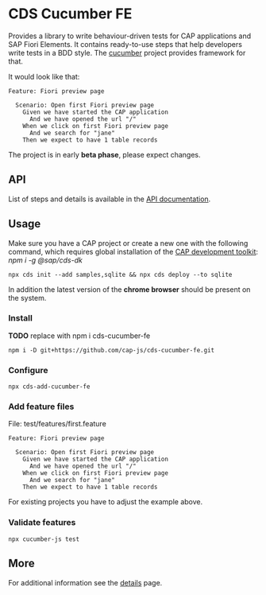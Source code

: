 # CDS Cucumber FE

Provides a library to write behaviour-driven tests for CAP applications and SAP Fiori Elements.
It contains ready-to-use steps that help developers write tests in a BDD style.
The [cucumber](https://cucumber.io) project provides framework for that.

It would look like that:
```gherkin
Feature: Fiori preview page

  Scenario: Open first Fiori preview page
    Given we have started the CAP application
      And we have opened the url "/"
    When we click on first Fiori preview page
      And we search for "jane"
    Then we expect to have 1 table records
```

The project is in early **beta phase**, please expect changes.

## API

List of steps and details is available in the [API documentation](https://cap-js.github.io/cds-cucumber-fe/list_namespace.html).

## Usage

Make sure you have a CAP project or create a new one with the following command,
which requires global installation of the [CAP development toolkit](https://cap.cloud.sap/docs/get-started/jumpstart#setup): *npm i -g @sap/cds-dk*
```
npx cds init --add samples,sqlite && npx cds deploy --to sqlite
```

In addition the latest version of the **chrome browser** should be present on the system.

### Install

**TODO** replace with npm i cds-cucumber-fe
```
npm i -D git+https://github.com/cap-js/cds-cucumber-fe.git
```

### Configure

```
npx cds-add-cucumber-fe
```

### Add feature files

File: test/features/first.feature
```gherkin
Feature: Fiori preview page

  Scenario: Open first Fiori preview page
    Given we have started the CAP application
      And we have opened the url "/"
    When we click on first Fiori preview page
      And we search for "jane"
    Then we expect to have 1 table records
```

For existing projects you have to adjust the example above.

### Validate features

```
npx cucumber-js test
```

## More

For additional information see the [details](docs/DETAILS.md) page.
